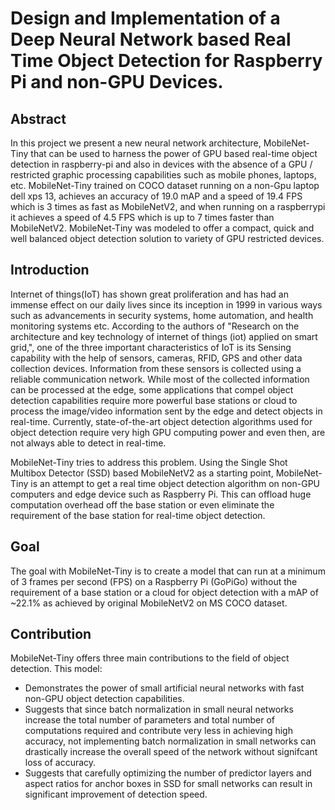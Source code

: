 # Design and Implementation of a Deep Neural Network based Real Time Object Detection for Raspberry Pi and non-GPU Devices.
## Abstract
In this project we present a new neural network architecture, MobileNet-Tiny that can be used to harness the power of GPU based real-time object detection in raspberry-pi and also in devices with the absence of a GPU / restricted graphic processing capabilities such as mobile phones, laptops, etc. MobileNet-Tiny trained on COCO dataset running on a non-Gpu laptop dell xps 13, achieves an accuracy of 19.0 mAP and a speed of 19.4 FPS which is 3 times as fast as MobileNetV2, and when running on a raspberrypi it achieves a speed of 4.5 FPS which is up to 7 times faster than MobileNetV2. MobileNet-Tiny was modeled to offer a compact, quick and well balanced object detection solution to variety of GPU restricted devices.

## Introduction
Internet of things(IoT) has shown great proliferation and has had an immense effect on our daily lives since its inception in 1999 in various ways such as advancements in security systems, home automation, and health monitoring systems etc. According to the authors of "Research on the architecture and key technology of internet of things (iot) applied on smart grid,", one of the three important characteristics of IoT is its Sensing capability with the help of sensors, cameras, RFID, GPS and other data collection devices. Information from these sensors is collected using a reliable communication network. While most of the collected information can be processed at the edge, some applications that compel object detection capabilities require more powerful base stations or cloud to process the image/video information sent by the edge and detect objects in real-time. Currently, state-of-the-art object detection algorithms used for object detection require very high GPU computing power and even then, are not always able to detect in real-time.

MobileNet-Tiny tries to address this problem. Using the Single Shot Multibox Detector (SSD) based MobileNetV2 as a starting point, MobileNet-Tiny is an attempt to get a real time object detection algorithm on non-GPU computers and edge device such as Raspberry Pi. This can offload huge computation overhead off the base station or even eliminate the requirement of the base station for real-time object detection.

## Goal
The goal with MobileNet-Tiny is to create a model that can run at a minimum of 3 frames per second (FPS) on a Raspberry Pi (GoPiGo) without the requirement of a base station or a cloud for object detection with a mAP of ~22.1% as achieved by original MobileNetV2 on MS COCO dataset.

## Contribution
MobileNet-Tiny offers three main contributions to the field of object detection. This model:
* Demonstrates the power of small artificial neural networks with fast non-GPU object detection capabilities.
* Suggests that since batch normalization in small neural networks increase the total number of parameters and total number of computations required and contribute very less in achieving high accuracy, not implementing batch normalization in small networks can drastically increase the overall speed of the network without signifcant loss of accuracy. 
* Suggests that carefully optimizing the number of predictor layers and aspect ratios for anchor boxes in SSD for small networks can result in significant improvement of detection speed.
